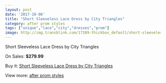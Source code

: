 ```yaml
---
layout: post
date: '2017-10-06'
title: "Short Sleeveless Lace Dress by City Triangles"
category: after prom styles
tags: ["unique","lace","city","dresses","prom"]
image: http://img.transblink.com/17389-thickbox_default/short-sleeveless-lace-dress-by-city-triangles.jpg
---
```

Short Sleeveless Lace Dress by City Triangles

On Sales: **$279.99**
<a href="https://www.transblink.com/en/after-prom-styles/5475-short-sleeveless-lace-dress-by-city-triangles.html"><amp-img layout="responsive" width="600" height="600" src="//img.transblink.com/17389-thickbox_default/short-sleeveless-lace-dress-by-city-triangles.jpg" alt="Short Sleeveless Lace Dress by City Triangles 0" /></a>
<a href="https://www.transblink.com/en/after-prom-styles/5475-short-sleeveless-lace-dress-by-city-triangles.html"><amp-img layout="responsive" width="600" height="600" src="//img.transblink.com/17391-thickbox_default/short-sleeveless-lace-dress-by-city-triangles.jpg" alt="Short Sleeveless Lace Dress by City Triangles 1" /></a>
<a href="https://www.transblink.com/en/after-prom-styles/5475-short-sleeveless-lace-dress-by-city-triangles.html"><amp-img layout="responsive" width="600" height="600" src="//img.transblink.com/17390-thickbox_default/short-sleeveless-lace-dress-by-city-triangles.jpg" alt="Short Sleeveless Lace Dress by City Triangles 2" /></a>

Buy it: [Short Sleeveless Lace Dress by City Triangles](https://www.transblink.com/en/after-prom-styles/5475-short-sleeveless-lace-dress-by-city-triangles.html "Short Sleeveless Lace Dress by City Triangles")

View more: [after prom styles](https://www.transblink.com/en/55-after-prom-styles "after prom styles")